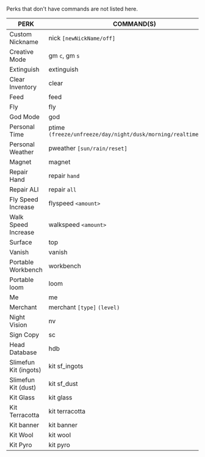Perks that don't have commands are not listed here.

| PERK                  | COMMAND(S)                                                      |
|-----------------------|-----------------------------------------------------------------|
| Custom Nickname       | nick `[newNickName/off]`                                        |
| Creative Mode         | gm `c`, gm `s`                                                  | 
| Extinguish            | extinguish                                                      |
| Clear Inventory       | clear                                                           |
| Feed                  | feed                                                            |
| Fly                   | fly                                                             |
| God Mode              | god                                                             |
| Personal Time         | ptime `(freeze/unfreeze/day/night/dusk/morning/realtime/reset)` |
| Personal Weather      | pweather `[sun/rain/reset]`                                     |
| Magnet                | magnet                                                          |
| Repair Hand           | repair `hand`                                                   |
| Repair ALl            | repair `all`                                                    |
| Fly Speed Increase    | flyspeed `<amount>`                                             |
| Walk Speed Increase   | walkspeed `<amount>`                                            |
| Surface               | top                                                             |
| Vanish                | vanish                                                          |
| Portable Workbench    | workbench                                                       |
| Portable loom         | loom                                                            |
| Me                    | me                                                              |
| Merchant              | merchant `[type]` `(level)`                                     |
| Night Vision          | nv                                                              |
| Sign Copy             | sc                                                              |
| Head Database         | hdb                                                             |
| Slimefun Kit (ingots) | kit sf_ingots                                                   |
| Slimefun Kit (dust)   | kit sf_dust                                                     |
| Kit Glass             | kit glass                                                       |
| Kit Terracotta        | kit terracotta                                                  |
| Kit banner            | kit banner                                                      |
| Kit Wool              | kit wool                                                        |
| Kit Pyro              | kit pyro                                                        |